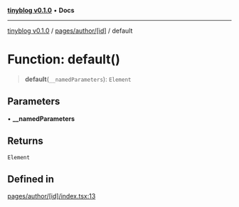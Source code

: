 [**tinyblog v0.1.0**](../../../../README.md) • **Docs**

***

[tinyblog v0.1.0](../../../../modules.md) / [pages/author/\[id\]](../README.md) / default

# Function: default()

> **default**(`__namedParameters`): `Element`

## Parameters

• **\_\_namedParameters**

## Returns

`Element`

## Defined in

[pages/author/\[id\]/index.tsx:13](https://github.com/soumyaRauth/tinyblog/blob/08b705b334f790cb2abe6139659ab77dc5d8c110/pages/author/[id]/index.tsx#L13)
